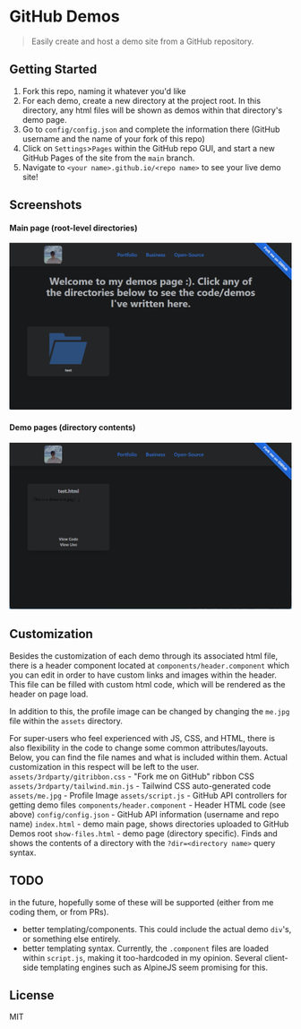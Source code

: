 # GitHub Demos
> Easily create and host a demo site from a GitHub repository.

## Getting Started
1. Fork this repo, naming it whatever you'd like
2. For each demo, create a new directory at the project root. In this directory, any html files will be shown as demos within that directory's demo page.
3. Go to ``config/config.json`` and complete the information there (GitHub username and the name of your fork of this repo)
4. Click on ``Settings``>``Pages`` within the GitHub repo GUI, and start a new GitHub Pages of the site from the ``main`` branch.
5. Navigate to ``<your name>.github.io/<repo name>`` to see your live demo site!

## Screenshots
#### Main page (root-level directories)
![Main page](/assets/screenshots/gh-demos-main.png)
#### Demo pages (directory contents)
![Demo Page](/assets/screenshots/gh-demos-demo.png)

## Customization
Besides the customization of each demo through its associated html file, there is a header component located at ``components/header.component`` which you can edit in order to have custom links and images within the header. This file can be filled with custom html code, which will be rendered as the header on page load. 

In addition to this, the profile image can be changed by changing the ``me.jpg`` file within the ``assets`` directory.

For super-users who feel experienced with JS, CSS, and HTML, there is also flexibility in the code to change some common attributes/layouts. Below, you can find the file names and what is included within them. Actual customization in this respect will be left to the user.
``assets/3rdparty/gitribbon.css`` - "Fork me on GitHub" ribbon CSS
``assets/3rdparty/tailwind.min.js`` - Tailwind CSS auto-generated code
``assets/me.jpg`` - Profile Image
``assets/script.js`` - GitHub API controllers for getting demo files
``components/header.component`` - Header HTML code (see above)
``config/config.json`` - GitHub API information (username and repo name)
``index.html`` - demo main page, shows directories uploaded to GitHub Demos root
``show-files.html`` - demo page (directory specific). Finds and shows the contents of a directory with the ``?dir=<directory name>`` query syntax.

## TODO
in the future, hopefully some of these will be supported (either from me coding them, or from PRs).
- better templating/components. This could include the actual demo ``div``'s, or something else entirely.
- better templating syntax. Currently, the ``.component`` files are loaded within ``script.js``, making it too-hardcoded in my opinion. Several client-side templating engines such as AlpineJS seem promising for this.

## License
MIT